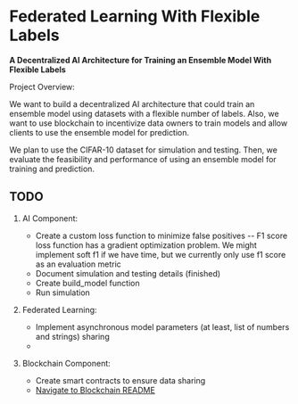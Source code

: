 # Federated Learning With Flexible Labels

**A Decentralized AI Architecture for Training an Ensemble Model With Flexible Labels**


Project Overview:

We want to build a decentralized AI architecture that could train an ensemble model using datasets with a flexible number of labels. Also, we want to use blockchain to incentivize data owners to train models and allow clients to use the ensemble model for prediction.

We plan to use the CIFAR-10 dataset for simulation and testing. Then, we evaluate the feasibility and performance of using an ensemble model for training and prediction.


## TODO
1. AI Component:
    * Create a custom loss function to minimize false positives
      -- F1 score loss function has a gradient optimization problem. We might implement soft f1 if we have time, but we currently only use f1 score as an evaluation metric
    * Document simulation and testing details (finished)
    * Create build_model function
    * Run simulation

2. Federated Learning:
    * Implement asynchronous model parameters (at least, list of numbers and strings) sharing
    * 

3. Blockchain Component:
    * Create smart contracts to ensure data sharing 
    * [Navigate to Blockchain README](https://github.com/AI-and-Blockchain/F22_Federated_Learning_With_Flexible_Labels/blob/main/Blockchain%20Component/README.md)
